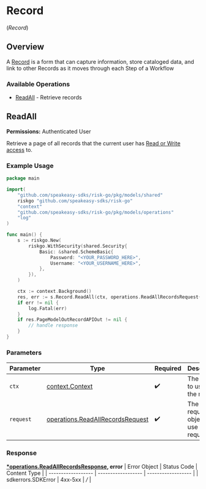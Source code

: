 # Record
(*Record*)

## Overview

A [Record](https://help.logicgate.com/hc/en-us/articles/4402683104020-Complete-a-Record) is a form that can capture information, store cataloged data, and link to other Records as it moves through each Step of a Workflow

### Available Operations

* [ReadAll](#readall) - Retrieve records

## ReadAll

**Permissions:** Authenticated User

Retrieve a page of all records that the current user has [Read or Write access](https://help.logicgate.com/hc/en-us/articles/4402683227156-Permission-Sets-) to.

### Example Usage

```go
package main

import(
	"github.com/speakeasy-sdks/risk-go/pkg/models/shared"
	riskgo "github.com/speakeasy-sdks/risk-go"
	"context"
	"github.com/speakeasy-sdks/risk-go/pkg/models/operations"
	"log"
)

func main() {
    s := riskgo.New(
        riskgo.WithSecurity(shared.Security{
            Basic: &shared.SchemeBasic{
                Password: "<YOUR_PASSWORD_HERE>",
                Username: "<YOUR_USERNAME_HERE>",
            },
        }),
    )

    ctx := context.Background()
    res, err := s.Record.ReadAll(ctx, operations.ReadAllRecordsRequest{})
    if err != nil {
        log.Fatal(err)
    }
    if res.PageModelOutRecordAPIOut != nil {
        // handle response
    }
}
```

### Parameters

| Parameter                                                                                | Type                                                                                     | Required                                                                                 | Description                                                                              |
| ---------------------------------------------------------------------------------------- | ---------------------------------------------------------------------------------------- | ---------------------------------------------------------------------------------------- | ---------------------------------------------------------------------------------------- |
| `ctx`                                                                                    | [context.Context](https://pkg.go.dev/context#Context)                                    | :heavy_check_mark:                                                                       | The context to use for the request.                                                      |
| `request`                                                                                | [operations.ReadAllRecordsRequest](../../pkg/models/operations/readallrecordsrequest.md) | :heavy_check_mark:                                                                       | The request object to use for the request.                                               |


### Response

**[*operations.ReadAllRecordsResponse](../../pkg/models/operations/readallrecordsresponse.md), error**
| Error Object       | Status Code        | Content Type       |
| ------------------ | ------------------ | ------------------ |
| sdkerrors.SDKError | 4xx-5xx            | */*                |
